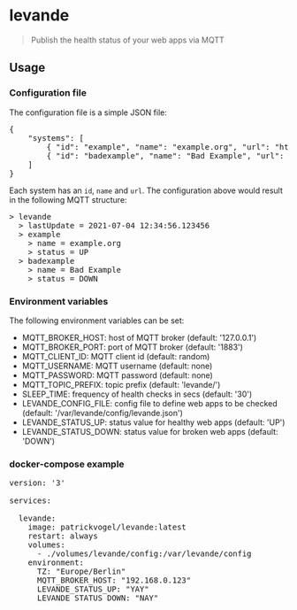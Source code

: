 # levande
> Publish the health status of your web apps via MQTT

## Usage

### Configuration file

The configuration file is a simple JSON file:
<pre>
{ 
    "systems": [ 
        { "id": "example", "name": "example.org", "url": "http://example.org" },
        { "id": "badexample", "name": "Bad Example", "url": "http://brokenwebsite.example.org" }
    ] 
}
</pre>
Each system has an `id`, `name` and `url`. The configuration above would result in the following MQTT structure:
<pre>
> levande
  > lastUpdate = 2021-07-04 12:34:56.123456
  > example
    > name = example.org
    > status = UP
  > badexample
    > name = Bad Example
    > status = DOWN  
</pre>

### Environment variables

The following environment variables can be set:
- MQTT_BROKER_HOST: host of MQTT broker (default: '127.0.0.1')
- MQTT_BROKER_PORT: port of MQTT broker (default: '1883')
- MQTT_CLIENT_ID: MQTT client id (default: random)
- MQTT_USERNAME: MQTT username (default: none)
- MQTT_PASSWORD: MQTT password (default: none)
- MQTT_TOPIC_PREFIX: topic prefix (default: 'levande/')
- SLEEP_TIME: frequency of health checks in secs (default: '30')
- LEVANDE_CONFIG_FILE: config file to define web apps to be checked (default: '/var/levande/config/levande.json')
- LEVANDE_STATUS_UP: status value for healthy web apps (default: 'UP')
- LEVANDE_STATUS_DOWN: status value for broken web apps (default: 'DOWN')

### docker-compose example

<pre>
version: '3'

services:
  
  levande:
    image: patrickvogel/levande:latest
    restart: always
    volumes:
      - ./volumes/levande/config:/var/levande/config
    environment:
      TZ: "Europe/Berlin"
      MQTT_BROKER_HOST: "192.168.0.123"
      LEVANDE_STATUS_UP: "YAY"
      LEVANDE_STATUS_DOWN: "NAY"
</pre>

